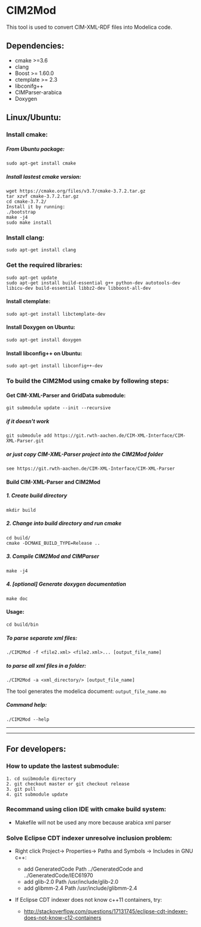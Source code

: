 # CIM2Mod

This tool is used to convert CIM-XML-RDF files into Modelica code.

## Dependencies:
* cmake >=3.6
* clang
* Boost >= 1.60.0
* ctemplate >= 2.3
* libconifg++
* CIMParser-arabica
* Doxygen

## Linux/Ubuntu:

### Install cmake:

##### From Ubuntu package:
    sudo apt-get install cmake 
    
##### Install lastest cmake version:
    wget https://cmake.org/files/v3.7/cmake-3.7.2.tar.gz
    tar xzvf cmake-3.7.2.tar.gz
    cd cmake-3.7.2/
    Install it by running:
    ./bootstrap
    make -j4
    sudo make install

### Install clang:

    sudo apt-get install clang
    
### Get the required libraries:

    sudo apt-get update
    sudo apt-get install build-essential g++ python-dev autotools-dev libicu-dev build-essential libbz2-dev libboost-all-dev

    
#### Install ctemplate:

    sudo apt-get install libctemplate-dev
    
#### Install Doxygen on Ubuntu:

	sudo apt-get install doxygen

#### Install libconfig++ on Ubuntu:

    sudo apt-get install libconfig++-dev


### To build the CIM2Mod using cmake by following steps:

#### Get CIM-XML-Parser and GridData submodule:

    git submodule update --init --recursive
    
##### if it doesn't work
    
    git submodule add https://git.rwth-aachen.de/CIM-XML-Interface/CIM-XML-Parser.git

#####  or just copy CIM-XML-Parser project into the CIM2Mod folder
    
    see https://git.rwth-aachen.de/CIM-XML-Interface/CIM-XML-Parser

#### Build CIM-XML-Parser and CIM2Mod

##### 1. Create build directory

    mkdir build

##### 2. Change into build directory and run cmake

    cd build/
    cmake -DCMAKE_BUILD_TYPE=Release ..

##### 3. Compile CIM2Mod and CIMParser

    make -j4

##### 4. [optional] Generate doxygen documentation

    make doc

#### Usage:

    cd build/bin

##### To parse separate xml files:

    ./CIM2Mod -f <file2.xml> <file2.xml>... [output_file_name] 

##### to parse all xml files in a folder:

    ./CIM2Mod -a <xml_directory/> [output_file_name]
    
  The tool generates the modelica document: `output_file_name.mo`
  
##### Command help:

    ./CIM2Mod --help

***

***
## For developers:

### How to update the lastest submodule:
    1. cd suibmodule directory
    2. git checkout master or git checkout release
    3. git pull
    4. git submodule update

### Recommand using clion IDE with cmake build system: 

* Makefile will not be used any more because arabica xml parser

### Solve Eclipse CDT indexer unresolve inclusion problem:

* Right click Project-> Properties-> Paths and Symbols -> Includes in GNU c++:

  * add GeneratedCode Path ../GeneratedCode and ../GeneratedCode/IEC61970
  * add glib-2.0 Path /usr/include/glib-2.0
  * add glibmm-2.4 Path /usr/include/glibmm-2.4

* If Eclipse CDT indexer does not know c++11 containers, try:
  * http://stackoverflow.com/questions/17131745/eclipse-cdt-indexer-does-not-know-c12-containers
